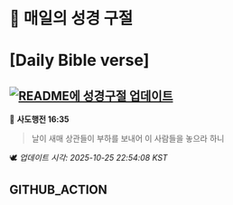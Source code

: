 # 🙏 매일의 성경 구절
# [Daily Bible verse]
## [![README에 성경구절 업데이트](https://github.com/DONGSUKA/first_test/actions/workflows/update-readme-bible.yml/badge.svg)](https://github.com/DONGSUKA/first_test/actions/workflows/update-readme-bible.yml)
<!-- START_BIBLE_VERSE -->
📖 **사도행전 16:35**
> 날이 새매 상관들이 부하를 보내어 이 사람들을 놓으라 하니

🕊️ _업데이트 시각: 2025-10-25 22:54:08 KST_
  <!-- END_BIBLE_VERSE -->
## GITHUB_ACTION
